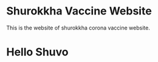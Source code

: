 # Shurokkha Vaccine Website
This is the website of shurokkha corona vaccine website.

<h1> Hello Shuvo<h1>